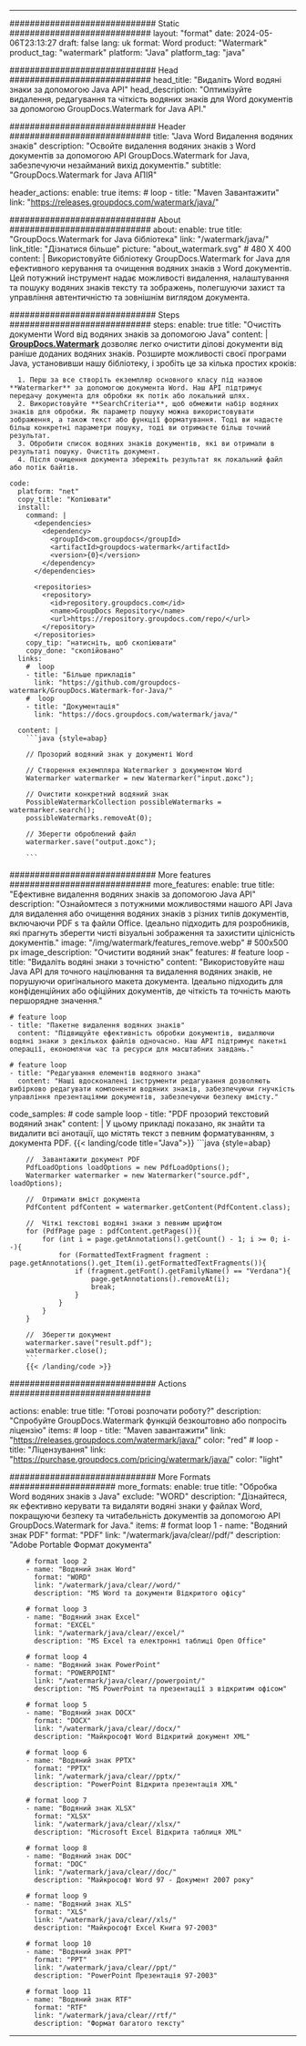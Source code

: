 
---
############################# Static ############################
layout: "format"
date:  2024-05-06T23:13:27
draft: false
lang: uk
format: Word
product: "Watermark"
product_tag: "watermark"
platform: "Java"
platform_tag: "java"

############################# Head ############################
head_title: "Видаліть Word водяні знаки за допомогою Java API"
head_description: "Оптимізуйте видалення, редагування та чіткість водяних знаків для Word документів за допомогою GroupDocs.Watermark for Java API."

############################# Header ############################
title: "Java Word Видалення водяних знаків" 
description: "Освойте видалення водяних знаків з Word документів за допомогою API GroupDocs.Watermark for Java, забезпечуючи незайманий вихід документів."
subtitle: "GroupDocs.Watermark for Java АПІЯ" 

header_actions:
  enable: true
  items:
    #  loop
    - title: "Maven Завантажити"
      link: "https://releases.groupdocs.com/watermark/java/"
      
############################# About ############################
about:
    enable: true
    title: "GroupDocs.Watermark for Java бібліотека"
    link: "/watermark/java/"
    link_title: "Дізнатися більше"
    picture: "about_watermark.svg" # 480 X 400
    content: |
       Використовуйте бібліотеку GroupDocs.Watermark for Java для ефективного керування та очищення водяних знаків з Word документів. Цей потужний інструмент надає можливості видалення, налаштування та пошуку водяних знаків тексту та зображень, полегшуючи захист та управління автентичністю та зовнішнім виглядом документа.

############################# Steps ############################
steps:
    enable: true
    title: "Очистіть документи Word від водяних знаків за допомогою Java"
    content: |
      **[GroupDocs.Watermark](https://products.groupdocs.com/watermark/java/)** дозволяє легко очистити ділові документи від раніше доданих водяних знаків. Розширте можливості своєї програми Java, установивши нашу бібліотеку, і зробіть це за кілька простих кроків:
      
      1. Перш за все створіть екземпляр основного класу під назвою **Watermarker** за допомогою документа Word. Наш API підтримує передачу документа для обробки як потік або локальний шлях.
      2. Використовуйте **SearchCriteria**, щоб обмежити набір водяних знаків для обробки. Як параметр пошуку можна використовувати зображення, а також текст або функції форматування. Тоді ви надасте більш конкретні параметри пошуку, тоді ви отримаєте більш точний результат.
      3. Обробити список водяних знаків документів, які ви отримали в результаті пошуку. Очистіть документ.
      4. Після очищення документа збережіть результат як локальний файл або потік байтів.
   
    code:
      platform: "net"
      copy_title: "Копіювати"
      install:
        command: |
          <dependencies>
            <dependency>
              <groupId>com.groupdocs</groupId>
              <artifactId>groupdocs-watermark</artifactId>
              <version>{0}</version>
            </dependency>
          </dependencies>

          <repositories>
            <repository>
              <id>repository.groupdocs.com</id>
              <name>GroupDocs Repository</name>
              <url>https://repository.groupdocs.com/repo/</url>
            </repository>
          </repositories>
        copy_tip: "натисніть, щоб скопіювати"
        copy_done: "скопійовано"
      links:
        #  loop
        - title: "Більше прикладів"
          link: "https://github.com/groupdocs-watermark/GroupDocs.Watermark-for-Java/"
        #  loop
        - title: "Документація"
          link: "https://docs.groupdocs.com/watermark/java/"
          
      content: |
        ```java {style=abap}

        // Прозорий водяний знак у документі Word

        // Створення екземпляра Watermarker з документом Word
        Watermarker watermarker = new Watermarker("input.докс");
        
        // Очистити конкретний водяний знак
        PossibleWatermarkCollection possibleWatermarks = watermarker.search();
        possibleWatermarks.removeAt(0);

        // Зберегти оброблений файл
        watermarker.save("output.докс");
        
        ```    
        
############################# More features ############################
more_features:
  enable: true
  title: "Ефективне видалення водяних знаків за допомогою Java API"
  description: "Ознайомтеся з потужними можливостями нашого API Java для видалення або очищення водяних знаків з різних типів документів, включаючи PDF s та файли Office. Ідеально підходить для розробників, які прагнуть зберегти чисті візуальні зображення та захистити цілісність документів."
  image: "/img/watermark/features_remove.webp" # 500x500 px
  image_description: "Очистити водяний знак"
  features:
    # feature loop
    - title: "Видаліть водяні знаки з точністю"
      content: "Використовуйте наш Java API для точного націлювання та видалення водяних знаків, не порушуючи оригінального макета документа. Ідеально підходить для конфіденційних або офіційних документів, де чіткість та точність мають першорядне значення."

    # feature loop
    - title: "Пакетне видалення водяних знаків"
      content: "Підвищуйте ефективність обробки документів, видаляючи водяні знаки з декількох файлів одночасно. Наш API підтримує пакетні операції, економлячи час та ресурси для масштабних завдань."

    # feature loop
    - title: "Редагування елементів водяного знака"
      content: "Наші вдосконалені інструменти редагування дозволяють вибірково редагувати компоненти водяних знаків, забезпечуючи гнучкість управління презентаціями документів, забезпечуючи безпеку вмісту."
      
  code_samples:
    # code sample loop
    - title: "PDF прозорий текстовий водяний знак"
      content: |
        У цьому прикладі показано, як знайти та видалити всі анотації, що містять текст з певним форматуванням, з документа PDF.
        {{< landing/code title="Java">}}
        ```java {style=abap}
        
        //  Завантажити документ PDF
        PdfLoadOptions loadOptions = new PdfLoadOptions();
        Watermarker watermarker = new Watermarker("source.pdf", loadOptions);

        //  Отримати вміст документа
        PdfContent pdfContent = watermarker.getContent(PdfContent.class);

        //  Чіткі текстові водяні знаки з певним шрифтом
        for (PdfPage page : pdfContent.getPages()){
            for (int i = page.getAnnotations().getCount() - 1; i >= 0; i--){
                for (FormattedTextFragment fragment : page.getAnnotations().get_Item(i).getFormattedTextFragments()){
                    if (fragment.getFont().getFamilyName() == "Verdana"){
                        page.getAnnotations().removeAt(i);
                        break;
                    }
                }
            }
        }

        //  Зберегти документ
        watermarker.save("result.pdf");
        watermarker.close();
        ```
        {{< /landing/code >}}


############################# Actions ############################

actions:
  enable: true
  title: "Готові розпочати роботу?"
  description: "Спробуйте GroupDocs.Watermark функцій безкоштовно або попросіть ліцензію"
  items:
    #  loop
    - title: "Maven завантажити"
      link: "https://releases.groupdocs.com/watermark/java/"
      color: "red"
        #  loop
    - title: "Ліцензування"
      link: "https://purchase.groupdocs.com/pricing/watermark/java/"
      color: "light"


############################# More Formats #####################
more_formats:
    enable: true
    title: "Обробка Word водяних знаків з Java"
    exclude: "WORD"
    description: "Дізнайтеся, як ефективно керувати та видаляти водяні знаки у файлах Word, покращуючи безпеку та читабельність документів за допомогою API GroupDocs.Watermark for Java."
    items: 
        # format loop 1
        - name: "Водяний знак PDF"
          format: "PDF"
          link: "/watermark/java/clear//pdf/"
          description: "Adobe Portable Формат документа"

        # format loop 2
        - name: "Водяний знак Word"
          format: "WORD"
          link: "/watermark/java/clear//word/"
          description: "MS Word та документи Відкритого офісу"
          
        # format loop 3
        - name: "Водяний знак Excel"
          format: "EXCEL"
          link: "/watermark/java/clear//excel/"
          description: "MS Excel та електронні таблиці Open Office"

        # format loop 4
        - name: "Водяний знак PowerPoint"
          format: "POWERPOINT"
          link: "/watermark/java/clear//powerpoint/"
          description: "MS PowerPoint та презентації з відкритим офісом"

        # format loop 5
        - name: "Водяний знак DOCX"
          format: "DOCX"
          link: "/watermark/java/clear//docx/"
          description: "Майкрософт Word Відкритий документ XML"
          
        # format loop 6
        - name: "Водяний знак PPTX"
          format: "PPTX"
          link: "/watermark/java/clear//pptx/"
          description: "PowerPoint Відкрита презентація XML"
          
        # format loop 7
        - name: "Водяний знак XLSX"
          format: "XLSX"
          link: "/watermark/java/clear//xlsx/"
          description: "Microsoft Excel Відкрита таблиця XML"

        # format loop 8
        - name: "Водяний знак DOC"
          format: "DOC"
          link: "/watermark/java/clear//doc/"
          description: "Майкрософт Word 97 - Документ 2007 року"

        # format loop 9
        - name: "Водяний знак XLS"
          format: "XLS"
          link: "/watermark/java/clear//xls/"
          description: "Майкрософт Excel Книга 97-2003"

        # format loop 10
        - name: "Водяний знак PPT"
          format: "PPT"
          link: "/watermark/java/clear//ppt/"
          description: "PowerPoint Презентація 97-2003"

        # format loop 11
        - name: "Водяний знак RTF"
          format: "RTF"
          link: "/watermark/java/clear//rtf/"
          description: "Формат багатого тексту"

---